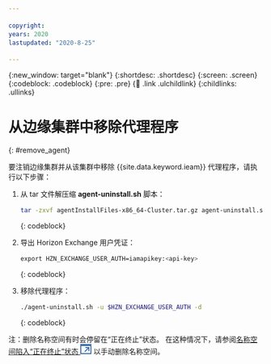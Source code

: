 ```yaml
---

copyright:
years: 2020
lastupdated: "2020-8-25"

---
```


{:new_window: target="blank"}
{:shortdesc: .shortdesc}
{:screen: .screen}
{:codeblock: .codeblock}
{:pre: .pre}
{:child: .link .ulchildlink}
{:childlinks: .ullinks}

# 从边缘集群中移除代理程序
{: #remove_agent}

要注销边缘集群并从该集群中移除 {{site.data.keyword.ieam}} 代理程序，请执行以下步骤：

1. 从 tar 文件解压缩 **agent-uninstall.sh** 脚本：

   ```bash
   tar -zxvf agentInstallFiles-x86_64-Cluster.tar.gz agent-uninstall.sh
   ```
   {: codeblock}

2. 导出 Horizon Exchange 用户凭证：

   ```bash
   export HZN_EXCHANGE_USER_AUTH=iamapikey:<api-key>
   ```
   {: codeblock}

3. 移除代理程序：

   ```bash
   ./agent-uninstall.sh -u $HZN_EXCHANGE_USER_AUTH -d
   ```
   {: codeblock}

注：删除名称空间有时会停留在“正在终止”状态。 在这种情况下，请参阅[名称空间陷入“正在终止”状态 ![在新的选项卡中打开](../images/icons/launch-glyph.svg "在新的选项卡中打开")](https://www.ibm.com/support/knowledgecenter/SSBS6K_3.1.1/troubleshoot/ns_terminating.html) 以手动删除名称空间。
